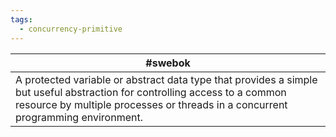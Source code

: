 ```yaml
---
tags:
  - concurrency-primitive
---
```


| #swebok                                                                                                                                                                                                        |
| -------------------------------------------------------------------------------------------------------------------------------------------------------------------------------------------------------------- |
| A protected variable or abstract data type that provides a simple but useful abstraction for controlling access to a common resource by multiple processes or threads in a concurrent programming environment. |
